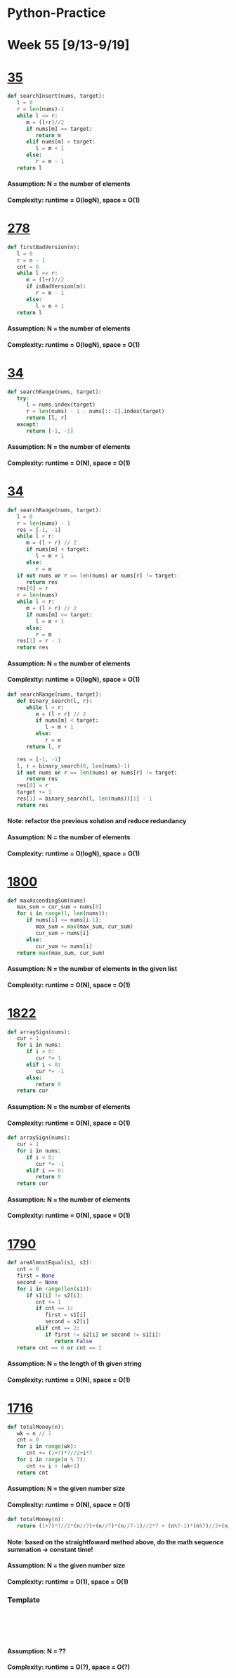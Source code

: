 # Python-Practice

# Week 55 [9/13-9/19]

# [35](https://leetcode.com/problems/find-smallest-letter-greater-than-target/)
```python
def searchInsert(nums, target):
   l = 0
   r = len(nums)-1
   while l <= r:
      m = (l+r)//2
      if nums[m] == target:
         return m
      elif nums[m] < target:
         l = m + 1
      else:
         r = m - 1
   return l
```
#### Assumption: N = the number of elements
#### Complexity: runtime = O(logN), space = O(1)

# [278](https://leetcode.com/problems/first-bad-version/)
```python
def firstBadVersion(n):
   l = 0
   r = n - 1
   cnt = 0
   while l <= r:
      m = (l+r)//2
      if isBadVersion(m):
         r = m - 1
      else:
         l = m + 1
   return l
```
#### Assumption: N = the number of elements
#### Complexity: runtime = O(logN), space = O(1)

# [34](https://leetcode.com/problems/find-first-and-last-position-of-element-in-sorted-array/)
```python
def searchRange(nums, target):
   try:
      l = nums.index(target)
      r = len(nums) - 1 - nums[::-1].index(target)
      return [l, r]
   except:
      return [-1, -1]
```
#### Assumption: N = the number of elements
#### Complexity: runtime = O(N), space = O(1)

# [34](https://leetcode.com/problems/find-first-and-last-position-of-element-in-sorted-array/)
```python
def searchRange(nums, target):
   l = 0
   r = len(nums) - 1
   res = [-1, -1]
   while l < r:
      m = (l + r) // 2
      if nums[m] < target:
         l = m + 1
      else:
         r = m
   if not nums or r == len(nums) or nums[r] != target:
      return res
   res[0] = r
   r = len(nums)
   while l < r:
      m = (l + r) // 2
      if nums[m] <= target:
         l = m + 1
      else:
         r = m
   res[1] = r - 1
   return res
```
#### Assumption: N = the number of elements
#### Complexity: runtime = O(logN), space = O(1)
```python
def searchRange(nums, target):
   def binary_search(l, r):
      while l < r:
         m = (l + r) // 2
         if nums[m] < target:
            l = m + 1
         else:
            r = m
      return l, r

   res = [-1, -1]
   l, r = binary_search(0, len(nums)-1)
   if not nums or r == len(nums) or nums[r] != target:
      return res
   res[0] = r
   target += 1
   res[1] = binary_search(l, len(nums))[1] - 1
   return res
```
#### Note: refactor the previous solution and reduce redundancy
#### Assumption: N = the number of elements
#### Complexity: runtime = O(logN), space = O(1)

# [1800](https://leetcode.com/problems/maximum-ascending-subarray-sum/)
```python
def maxAscendingSum(nums)
   max_sum = cur_sum = nums[0]
   for i in range(1, len(nums)):
      if nums[i] <= nums[i-1]:
         max_sum = max(max_sum, cur_sum)
         cur_sum = nums[i]
      else:
         cur_sum += nums[i]
   return max(max_sum, cur_sum)
```
#### Assumption: N = the number of elements in the given list
#### Complexity: runtime = O(N), space = O(1)

# [1822](https://leetcode.com/problems/sign-of-the-product-of-an-array/)
```python
def arraySign(nums):
   cur = 1
   for i in nums:
      if i > 0:
         cur *= 1
      elif i < 0:
         cur *= -1
      else:
         return 0
   return cur
```
#### Assumption: N = the number of elements
#### Complexity: runtime = O(N), space = O(1)
```python
def arraySign(nums):
   cur = 1
   for i in nums:
      if i < 0:
         cur *= -1
      elif i == 0:
         return 0
   return cur
```
#### Assumption: N = the number of elements
#### Complexity: runtime = O(N), space = O(1)

# [1790](https://leetcode.com/problems/check-if-one-string-swap-can-make-strings-equal/)
```python
def areAlmostEqual(s1, s2):
   cnt = 0
   first = None
   second = None
   for i in range(len(s1)):
      if s1[i] != s2[i]:
         cnt += 1
         if cnt == 1:
            first = s1[i]
            second = s2[i]
         elif cnt == 2:
            if first != s2[i] or second != s1[i]:
               return False
   return cnt == 0 or cnt == 2
```
#### Assumption: N = the length of th given string
#### Complexity: runtime = O(N), space = O(1)

# [1716](https://leetcode.com/problems/calculate-money-in-leetcode-bank/)
```python
def totalMoney(n):
   wk = n // 7
   cnt = 0
   for i in range(wk):
      cnt += (1+7)*7//2+i*7
   for i in range(n % 7):
      cnt += i + (wk+1)
   return cnt
```
#### Assumption: N = the given number size
#### Complexity: runtime = O(N), space = O(1)
```python
def totalMoney(n):
   return (1+7)*7//2*(n//7)+(n//7)*(n//7-1)//2*7 + (n%7-1)*(n%7)//2+(n//7+1)*(n%7)
```
#### Note: based on the straightfoward method above, do the math sequence summation -> constant time!
#### Assumption: N = the given number size
#### Complexity: runtime = O(1), space = O(1)

### Template
# []()
```sql
```

# []()
```python
```
#### Assumption: N = ??
#### Complexity: runtime = O(?), space = O(?)

